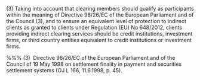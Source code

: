 (3) Taking into account that clearing members should qualify as participants within the meaning of Directive 98/26/EC of the European Parliament and of the Council (3), and to ensure an equivalent level of protection to indirect clients as granted to clients under Regulation (EU) No 648/2012, clients providing indirect clearing services should be credit institutions, investment firms, or third country entities equivalent to credit institutions or investment firms.

%%% (3)  Directive 98/26/EC of the European Parliament and of the Council of 19 May 1998 on settlement finality in payment and securities settlement systems (OJ L 166, 11.6.1998, p. 45).